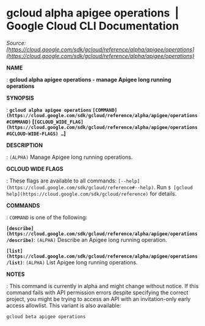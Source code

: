 # gcloud alpha apigee operations  |  Google Cloud CLI Documentation

*Source: [https://cloud.google.com/sdk/gcloud/reference/alpha/apigee/operations](https://cloud.google.com/sdk/gcloud/reference/alpha/apigee/operations)*

**NAME**

: **gcloud alpha apigee operations - manage Apigee long running operations**

**SYNOPSIS**

: **`gcloud alpha apigee operations` `[COMMAND](https://cloud.google.com/sdk/gcloud/reference/alpha/apigee/operations#COMMAND)` [`[GCLOUD_WIDE_FLAG](https://cloud.google.com/sdk/gcloud/reference/alpha/apigee/operations#GCLOUD-WIDE-FLAGS) …`]**

**DESCRIPTION**

: `(ALPHA)` Manage Apigee long running operations.

**GCLOUD WIDE FLAGS**

: These flags are available to all commands: `[--help](https://cloud.google.com/sdk/gcloud/reference#--help)`.
Run `$ [gcloud help](https://cloud.google.com/sdk/gcloud/reference)` for details.

**COMMANDS**

: ``COMMAND`` is one of the following:

**`[describe](https://cloud.google.com/sdk/gcloud/reference/alpha/apigee/operations/describe)`**:
`(ALPHA)` Describe an Apigee long running operation.

**`[list](https://cloud.google.com/sdk/gcloud/reference/alpha/apigee/operations/list)`**:
`(ALPHA)` List Apigee long running operations.

**NOTES**

: This command is currently in alpha and might change without notice. If this
command fails with API permission errors despite specifying the correct project,
you might be trying to access an API with an invitation-only early access
allowlist. This variant is also available:

```
gcloud beta apigee operations
```
